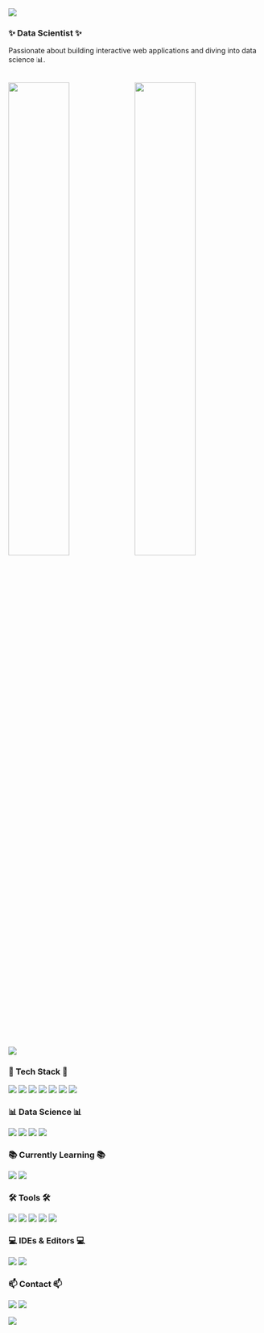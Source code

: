 <!-- 헤더 -->
<img src="https://capsule-render.vercel.app/api?type=waving&color=auto&height=250&section=header&text=Heedong%20Jang&fontSize=80&fontAlignY=40&desc=Welcome%20to%20My%20GitHub!&descAlignY=55" />

<!-- 간단한 소개 -->
### ✨ Data Scientist ✨
Passionate about building interactive web applications and diving into data science 📊.

<br>

<!-- GitHub 통계 -->
<img src="https://github-readme-stats.vercel.app/api?username=oka1313&show_icons=true&theme=radical&hide_border=true" width="49%" />
<img src="https://github-readme-streak-stats.herokuapp.com/?user=oka1313&theme=radical&hide_border=true" width="49%" />

<!-- Most Used Languages -->
<img src="https://github-readme-stats.vercel.app/api/top-langs/?username=oka1313&layout=compact&theme=radical&hide_border=true" />

<br>

<!-- Tech Stack -->
### 🚀 Tech Stack 🚀
<img src="https://img.shields.io/badge/react-20232a.svg?style=for-the-badge&logo=react&logoColor=61DAFB" />
<img src="https://img.shields.io/badge/javascript-F7DF1E.svg?style=for-the-badge&logo=javascript&logoColor=black" />
<img src="https://img.shields.io/badge/typescript-007ACC.svg?style=for-the-badge&logo=typescript&logoColor=white" />
<img src="https://img.shields.io/badge/html5-E34F26.svg?style=for-the-badge&logo=html5&logoColor=white" />
<img src="https://img.shields.io/badge/css3-1572B6.svg?style=for-the-badge&logo=css3&logoColor=white" />
<img src="https://img.shields.io/badge/tailwindcss-1daabb.svg?style=for-the-badge&logo=tailwind-css&logoColor=white" />
<img src="https://img.shields.io/badge/styled--components-DB7093.svg?style=for-the-badge&logo=styled-components&logoColor=ffd35b" />

<!-- Data Science Stack -->
### 📊 Data Science 📊
<img src="https://img.shields.io/badge/python-3670A0.svg?style=for-the-badge&logo=python&logoColor=ffdd54" />
<img src="https://img.shields.io/badge/pandas-150458.svg?style=for-the-badge&logo=pandas&logoColor=white" />
<img src="https://img.shields.io/badge/numpy-4d77cf.svg?style=for-the-badge&logo=numpy&logoColor=white" />
<img src="https://img.shields.io/badge/Matplotlib-11557c.svg?style=for-the-badge&logo=Matplotlib&logoColor=white" />

<!-- 공부 중인 기술 -->
### 📚 Currently Learning 📚
<img src="https://img.shields.io/badge/React%20Query-FF4154?style=for-the-badge&logo=react%20query&logoColor=white" />
<img src="https://img.shields.io/badge/Recoil-3578E5?style=for-the-badge&logo=recoil&logoColor=white" />

<!-- Tools -->
### 🛠 Tools 🛠
<img src="https://img.shields.io/badge/git-F05033.svg?style=for-the-badge&logo=git&logoColor=white" />
<img src="https://img.shields.io/badge/github-181717.svg?style=for-the-badge&logo=github&logoColor=white" />
<img src="https://img.shields.io/badge/Notion-F3F3F3.svg?style=for-the-badge&logo=notion&logoColor=black" />
<img src="https://img.shields.io/badge/figma-F24E1E.svg?style=for-the-badge&logo=figma&logoColor=white" />
<img src="https://img.shields.io/badge/adobe%20photoshop-08253c.svg?style=for-the-badge&logo=adobe%20photoshop&logoColor=37abff" />

<!-- IDE -->
### 💻 IDEs & Editors 💻
<img src="https://img.shields.io/badge/VSCode-2C2C32.svg?style=for-the-badge&logo=visual-studio-code&logoColor=22ABF3" />
<img src="https://img.shields.io/badge/jupyter-2C2C32.svg?style=for-the-badge&logo=jupyter&logoColor=F37726" />

<!-- 연락처 -->
### 📫 Contact 📫
[<img src="https://img.shields.io/badge/Velog-1EBC8F?style=for-the-badge&logo=velog&logoColor=white" />](https://velog.io/@oka1313)
[<img src="https://img.shields.io/badge/oka1313@gmail.com-D14836?style=for-the-badge&logo=gmail&logoColor=white" />](mailto:oka1313@gmail.com)

<!-- 푸터 -->
<img src="https://capsule-render.vercel.app/api?type=waving&color=auto&height=200&section=footer" />
